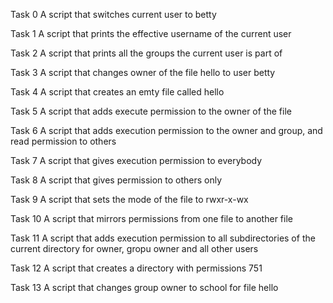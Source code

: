 Task 0
A script that switches current user to betty

Task 1
A script that prints the effective username of the current user

Task 2
A script that prints all the groups the current user is part of

Task 3
A script that changes owner of the file hello to user betty

Task 4
A script that creates an emty file called hello

Task 5
A script that adds execute permission to the owner of the file

Task 6
A script that adds execution permission to the owner and group, and read permission to others

Task 7
A script that gives execution permission to everybody

Task 8
A script that gives permission to others only

Task 9
A script that sets the mode of the file to rwxr-x-wx

Task 10
A script that mirrors permissions from one file to another file

Task 11
A script that adds execution permission to all subdirectories of the current directory for owner, gropu owner and all other users

Task 12
A script that creates a directory with permissions 751

Task 13
A script that changes group owner to school for file hello

